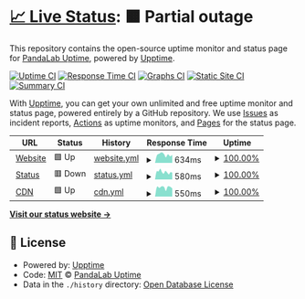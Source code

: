 # [📈 Live Status](https://pandalabuptime.github.io/uptime): <!--live status--> **🟧 Partial outage**

This repository contains the open-source uptime monitor and status page for [PandaLab Uptime](https://pandalabuptime.github.io/uptime), powered by [Upptime](https://github.com/upptime/upptime).

[![Uptime CI](https://github.com/pandalabuptime/uptime/workflows/Uptime%20CI/badge.svg)](https://github.com/pandalabuptime/uptime/actions?query=workflow%3A%22Uptime+CI%22)
[![Response Time CI](https://github.com/pandalabuptime/uptime/workflows/Response%20Time%20CI/badge.svg)](https://github.com/pandalabuptime/uptime/actions?query=workflow%3A%22Response+Time+CI%22)
[![Graphs CI](https://github.com/pandalabuptime/uptime/workflows/Graphs%20CI/badge.svg)](https://github.com/pandalabuptime/uptime/actions?query=workflow%3A%22Graphs+CI%22)
[![Static Site CI](https://github.com/pandalabuptime/uptime/workflows/Static%20Site%20CI/badge.svg)](https://github.com/pandalabuptime/uptime/actions?query=workflow%3A%22Static+Site+CI%22)
[![Summary CI](https://github.com/pandalabuptime/uptime/workflows/Summary%20CI/badge.svg)](https://github.com/pandalabuptime/uptime/actions?query=workflow%3A%22Summary+CI%22)

With [Upptime](https://upptime.js.org), you can get your own unlimited and free uptime monitor and status page, powered entirely by a GitHub repository. We use [Issues](https://github.com/pandalabuptime/uptime/issues) as incident reports, [Actions](https://github.com/pandalabuptime/uptime/actions) as uptime monitors, and [Pages](https://pandalabuptime.github.io/uptime) for the status page.

<!--start: status pages-->
<!-- This summary is generated by Upptime (https://github.com/upptime/upptime) -->
<!-- Do not edit this manually, your changes will be overwritten -->
<!-- prettier-ignore -->
| URL | Status | History | Response Time | Uptime |
| --- | ------ | ------- | ------------- | ------ |
| <img alt="" src="https://icons.duckduckgo.com/ip3/www.pandalab.fr.ico" height="13"> [Website](https://www.pandalab.fr) | 🟩 Up | [website.yml](https://github.com/pandalabuptime/uptime/commits/HEAD/history/website.yml) | <details><summary><img alt="Response time graph" src="./graphs/website/response-time-week.png" height="20"> 634ms</summary><br><a href="https://pandalabuptime.github.io/uptime/history/website"><img alt="Response time 558" src="https://img.shields.io/endpoint?url=https%3A%2F%2Fraw.githubusercontent.com%2Fpandalabuptime%2Fuptime%2FHEAD%2Fapi%2Fwebsite%2Fresponse-time.json"></a><br><a href="https://pandalabuptime.github.io/uptime/history/website"><img alt="24-hour response time 562" src="https://img.shields.io/endpoint?url=https%3A%2F%2Fraw.githubusercontent.com%2Fpandalabuptime%2Fuptime%2FHEAD%2Fapi%2Fwebsite%2Fresponse-time-day.json"></a><br><a href="https://pandalabuptime.github.io/uptime/history/website"><img alt="7-day response time 634" src="https://img.shields.io/endpoint?url=https%3A%2F%2Fraw.githubusercontent.com%2Fpandalabuptime%2Fuptime%2FHEAD%2Fapi%2Fwebsite%2Fresponse-time-week.json"></a><br><a href="https://pandalabuptime.github.io/uptime/history/website"><img alt="30-day response time 558" src="https://img.shields.io/endpoint?url=https%3A%2F%2Fraw.githubusercontent.com%2Fpandalabuptime%2Fuptime%2FHEAD%2Fapi%2Fwebsite%2Fresponse-time-month.json"></a><br><a href="https://pandalabuptime.github.io/uptime/history/website"><img alt="1-year response time 558" src="https://img.shields.io/endpoint?url=https%3A%2F%2Fraw.githubusercontent.com%2Fpandalabuptime%2Fuptime%2FHEAD%2Fapi%2Fwebsite%2Fresponse-time-year.json"></a></details> | <details><summary><a href="https://pandalabuptime.github.io/uptime/history/website">100.00%</a></summary><a href="https://pandalabuptime.github.io/uptime/history/website"><img alt="All-time uptime 100.00%" src="https://img.shields.io/endpoint?url=https%3A%2F%2Fraw.githubusercontent.com%2Fpandalabuptime%2Fuptime%2FHEAD%2Fapi%2Fwebsite%2Fuptime.json"></a><br><a href="https://pandalabuptime.github.io/uptime/history/website"><img alt="24-hour uptime 100.00%" src="https://img.shields.io/endpoint?url=https%3A%2F%2Fraw.githubusercontent.com%2Fpandalabuptime%2Fuptime%2FHEAD%2Fapi%2Fwebsite%2Fuptime-day.json"></a><br><a href="https://pandalabuptime.github.io/uptime/history/website"><img alt="7-day uptime 100.00%" src="https://img.shields.io/endpoint?url=https%3A%2F%2Fraw.githubusercontent.com%2Fpandalabuptime%2Fuptime%2FHEAD%2Fapi%2Fwebsite%2Fuptime-week.json"></a><br><a href="https://pandalabuptime.github.io/uptime/history/website"><img alt="30-day uptime 100.00%" src="https://img.shields.io/endpoint?url=https%3A%2F%2Fraw.githubusercontent.com%2Fpandalabuptime%2Fuptime%2FHEAD%2Fapi%2Fwebsite%2Fuptime-month.json"></a><br><a href="https://pandalabuptime.github.io/uptime/history/website"><img alt="1-year uptime 100.00%" src="https://img.shields.io/endpoint?url=https%3A%2F%2Fraw.githubusercontent.com%2Fpandalabuptime%2Fuptime%2FHEAD%2Fapi%2Fwebsite%2Fuptime-year.json"></a></details>
| <img alt="" src="https://icons.duckduckgo.com/ip3/status.pandalab.fr.ico" height="13"> [Status](https://status.pandalab.fr) | 🟥 Down | [status.yml](https://github.com/pandalabuptime/uptime/commits/HEAD/history/status.yml) | <details><summary><img alt="Response time graph" src="./graphs/status/response-time-week.png" height="20"> 580ms</summary><br><a href="https://pandalabuptime.github.io/uptime/history/status"><img alt="Response time 575" src="https://img.shields.io/endpoint?url=https%3A%2F%2Fraw.githubusercontent.com%2Fpandalabuptime%2Fuptime%2FHEAD%2Fapi%2Fstatus%2Fresponse-time.json"></a><br><a href="https://pandalabuptime.github.io/uptime/history/status"><img alt="24-hour response time 526" src="https://img.shields.io/endpoint?url=https%3A%2F%2Fraw.githubusercontent.com%2Fpandalabuptime%2Fuptime%2FHEAD%2Fapi%2Fstatus%2Fresponse-time-day.json"></a><br><a href="https://pandalabuptime.github.io/uptime/history/status"><img alt="7-day response time 580" src="https://img.shields.io/endpoint?url=https%3A%2F%2Fraw.githubusercontent.com%2Fpandalabuptime%2Fuptime%2FHEAD%2Fapi%2Fstatus%2Fresponse-time-week.json"></a><br><a href="https://pandalabuptime.github.io/uptime/history/status"><img alt="30-day response time 575" src="https://img.shields.io/endpoint?url=https%3A%2F%2Fraw.githubusercontent.com%2Fpandalabuptime%2Fuptime%2FHEAD%2Fapi%2Fstatus%2Fresponse-time-month.json"></a><br><a href="https://pandalabuptime.github.io/uptime/history/status"><img alt="1-year response time 575" src="https://img.shields.io/endpoint?url=https%3A%2F%2Fraw.githubusercontent.com%2Fpandalabuptime%2Fuptime%2FHEAD%2Fapi%2Fstatus%2Fresponse-time-year.json"></a></details> | <details><summary><a href="https://pandalabuptime.github.io/uptime/history/status">100.00%</a></summary><a href="https://pandalabuptime.github.io/uptime/history/status"><img alt="All-time uptime 98.34%" src="https://img.shields.io/endpoint?url=https%3A%2F%2Fraw.githubusercontent.com%2Fpandalabuptime%2Fuptime%2FHEAD%2Fapi%2Fstatus%2Fuptime.json"></a><br><a href="https://pandalabuptime.github.io/uptime/history/status"><img alt="24-hour uptime 99.99%" src="https://img.shields.io/endpoint?url=https%3A%2F%2Fraw.githubusercontent.com%2Fpandalabuptime%2Fuptime%2FHEAD%2Fapi%2Fstatus%2Fuptime-day.json"></a><br><a href="https://pandalabuptime.github.io/uptime/history/status"><img alt="7-day uptime 100.00%" src="https://img.shields.io/endpoint?url=https%3A%2F%2Fraw.githubusercontent.com%2Fpandalabuptime%2Fuptime%2FHEAD%2Fapi%2Fstatus%2Fuptime-week.json"></a><br><a href="https://pandalabuptime.github.io/uptime/history/status"><img alt="30-day uptime 98.34%" src="https://img.shields.io/endpoint?url=https%3A%2F%2Fraw.githubusercontent.com%2Fpandalabuptime%2Fuptime%2FHEAD%2Fapi%2Fstatus%2Fuptime-month.json"></a><br><a href="https://pandalabuptime.github.io/uptime/history/status"><img alt="1-year uptime 98.34%" src="https://img.shields.io/endpoint?url=https%3A%2F%2Fraw.githubusercontent.com%2Fpandalabuptime%2Fuptime%2FHEAD%2Fapi%2Fstatus%2Fuptime-year.json"></a></details>
| <img alt="" src="https://icons.duckduckgo.com/ip3/cdn.pandalab.fr.ico" height="13"> [CDN](https://cdn.pandalab.fr) | 🟩 Up | [cdn.yml](https://github.com/pandalabuptime/uptime/commits/HEAD/history/cdn.yml) | <details><summary><img alt="Response time graph" src="./graphs/cdn/response-time-week.png" height="20"> 550ms</summary><br><a href="https://pandalabuptime.github.io/uptime/history/cdn"><img alt="Response time 516" src="https://img.shields.io/endpoint?url=https%3A%2F%2Fraw.githubusercontent.com%2Fpandalabuptime%2Fuptime%2FHEAD%2Fapi%2Fcdn%2Fresponse-time.json"></a><br><a href="https://pandalabuptime.github.io/uptime/history/cdn"><img alt="24-hour response time 544" src="https://img.shields.io/endpoint?url=https%3A%2F%2Fraw.githubusercontent.com%2Fpandalabuptime%2Fuptime%2FHEAD%2Fapi%2Fcdn%2Fresponse-time-day.json"></a><br><a href="https://pandalabuptime.github.io/uptime/history/cdn"><img alt="7-day response time 550" src="https://img.shields.io/endpoint?url=https%3A%2F%2Fraw.githubusercontent.com%2Fpandalabuptime%2Fuptime%2FHEAD%2Fapi%2Fcdn%2Fresponse-time-week.json"></a><br><a href="https://pandalabuptime.github.io/uptime/history/cdn"><img alt="30-day response time 516" src="https://img.shields.io/endpoint?url=https%3A%2F%2Fraw.githubusercontent.com%2Fpandalabuptime%2Fuptime%2FHEAD%2Fapi%2Fcdn%2Fresponse-time-month.json"></a><br><a href="https://pandalabuptime.github.io/uptime/history/cdn"><img alt="1-year response time 516" src="https://img.shields.io/endpoint?url=https%3A%2F%2Fraw.githubusercontent.com%2Fpandalabuptime%2Fuptime%2FHEAD%2Fapi%2Fcdn%2Fresponse-time-year.json"></a></details> | <details><summary><a href="https://pandalabuptime.github.io/uptime/history/cdn">100.00%</a></summary><a href="https://pandalabuptime.github.io/uptime/history/cdn"><img alt="All-time uptime 100.00%" src="https://img.shields.io/endpoint?url=https%3A%2F%2Fraw.githubusercontent.com%2Fpandalabuptime%2Fuptime%2FHEAD%2Fapi%2Fcdn%2Fuptime.json"></a><br><a href="https://pandalabuptime.github.io/uptime/history/cdn"><img alt="24-hour uptime 100.00%" src="https://img.shields.io/endpoint?url=https%3A%2F%2Fraw.githubusercontent.com%2Fpandalabuptime%2Fuptime%2FHEAD%2Fapi%2Fcdn%2Fuptime-day.json"></a><br><a href="https://pandalabuptime.github.io/uptime/history/cdn"><img alt="7-day uptime 100.00%" src="https://img.shields.io/endpoint?url=https%3A%2F%2Fraw.githubusercontent.com%2Fpandalabuptime%2Fuptime%2FHEAD%2Fapi%2Fcdn%2Fuptime-week.json"></a><br><a href="https://pandalabuptime.github.io/uptime/history/cdn"><img alt="30-day uptime 100.00%" src="https://img.shields.io/endpoint?url=https%3A%2F%2Fraw.githubusercontent.com%2Fpandalabuptime%2Fuptime%2FHEAD%2Fapi%2Fcdn%2Fuptime-month.json"></a><br><a href="https://pandalabuptime.github.io/uptime/history/cdn"><img alt="1-year uptime 100.00%" src="https://img.shields.io/endpoint?url=https%3A%2F%2Fraw.githubusercontent.com%2Fpandalabuptime%2Fuptime%2FHEAD%2Fapi%2Fcdn%2Fuptime-year.json"></a></details>

<!--end: status pages-->

[**Visit our status website →**](https://pandalabuptime.github.io/uptime)

## 📄 License

- Powered by: [Upptime](https://github.com/upptime/upptime)
- Code: [MIT](./LICENSE) © [PandaLab Uptime](https://pandalabuptime.github.io/uptime)
- Data in the `./history` directory: [Open Database License](https://opendatacommons.org/licenses/odbl/1-0/)
